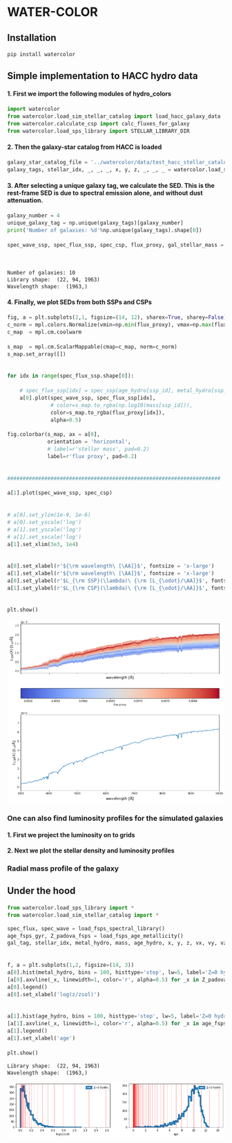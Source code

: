 # WATER-COLOR

<!-- WARNING: THIS FILE WAS AUTOGENERATED! DO NOT EDIT! -->

## Installation

``` sh
pip install watercolor
```

## Simple implementation to HACC hydro data

#### 1. First we import the following modules of hydro_colors

``` python
import watercolor
from watercolor.load_sim_stellar_catalog import load_hacc_galaxy_data
from watercolor.calculate_csp import calc_fluxes_for_galaxy
from watercolor.load_sps_library import STELLAR_LIBRARY_DIR
```

#### 2. Then the galaxy-star catalog from HACC is loaded

``` python
galaxy_star_catalog_file = '../watercolor/data/test_hacc_stellar_catalog/Gals_Z0_576.txt'
galaxy_tags, stellar_idx, _, _, _, x, y, z, _, _, _ = watercolor.load_sim_stellar_catalog.load_hacc_galaxy_data(galaxy_star_catalog_file)
```

#### 3. After selecting a unique galaxy tag, we calculate the SED. This is the rest-frame SED is due to spectral emission alone, and without dust attenuation.

``` python
galaxy_number = 4
unique_galaxy_tag = np.unique(galaxy_tags)[galaxy_number]
print('Number of galaxies: %d'%np.unique(galaxy_tags).shape[0])

spec_wave_ssp, spec_flux_ssp, spec_csp, flux_proxy, gal_stellar_mass = watercolor.calculate_csp.calc_fluxes_for_galaxy(galaxy_star_catalog_file,
                                                                                                               unique_galaxy_tag,
                                                                                                               STELLAR_LIBRARY_DIR)
```

    Number of galaxies: 10
    Library shape:  (22, 94, 1963)
    Wavelength shape:  (1963,)

#### 4. Finally, we plot SEDs from both SSPs and CSPs

``` python
fig, a = plt.subplots(2,1, figsize=(14, 12), sharex=True, sharey=False)
c_norm = mpl.colors.Normalize(vmin=np.min(flux_proxy), vmax=np.max(flux_proxy))
c_map  = mpl.cm.coolwarm

s_map  = mpl.cm.ScalarMappable(cmap=c_map, norm=c_norm)
s_map.set_array([])


for idx in range(spec_flux_ssp.shape[0]):
    
    # spec_flux_ssp[idx] = spec_ssp(age_hydro[ssp_id], metal_hydro[ssp_id], mass[ssp_id])
    a[0].plot(spec_wave_ssp, spec_flux_ssp[idx], 
              # color=s_map.to_rgba(np.log10(mass[ssp_id])), 
              color=s_map.to_rgba(flux_proxy[idx]), 
              alpha=0.5)

fig.colorbar(s_map, ax = a[0], 
             orientation = 'horizontal', 
             # label=r'stellar mass', pad=0.2)
             label=r'flux proxy', pad=0.2)
    

#####################################################################

a[1].plot(spec_wave_ssp, spec_csp)


# a[0].set_ylim(1e-9, 1e-6)
# a[0].set_yscale('log')
# a[1].set_yscale('log')
# a[1].set_xscale('log')
a[1].set_xlim(3e3, 1e4)


a[0].set_xlabel(r'${\rm wavelength\ [\AA]}$', fontsize = 'x-large')
a[1].set_xlabel(r'${\rm wavelength\ [\AA]}$', fontsize = 'x-large')
a[0].set_ylabel(r'$L_{\rm SSP}(\lambda)\ {\rm [L_{\odot}/\AA]}$', fontsize = 'x-large')
a[1].set_ylabel(r'$L_{\rm CSP}(\lambda)\ {\rm [L_{\odot}/\AA]}$', fontsize = 'x-large')


plt.show()
```

![](index_files/figure-commonmark/cell-5-output-1.png)

### One can also find luminosity profiles for the simulated galaxies

#### 1. First we project the luminosity on to grids

#### 2. Next we plot the stellar density and luminosity profiles

### Radial mass profile of the galaxy

## Under the hood

``` python
from watercolor.load_sps_library import *
from watercolor.load_sim_stellar_catalog import *
```

``` python
spec_flux, spec_wave = load_fsps_spectral_library()
age_fsps_gyr, Z_padova_fsps = load_fsps_age_metallicity()
gal_tag, stellar_idx, metal_hydro, mass, age_hydro, x, y, z, vx, vy, vz = load_hacc_galaxy_data()


f, a = plt.subplots(1,2, figsize=(14, 3))
a[0].hist(metal_hydro, bins = 100, histtype='step', lw=5, label='Z=0 hydro');
[a[0].axvline(_x, linewidth=1, color='r', alpha=0.5) for _x in Z_padova_fsps];
a[0].legend()
a[0].set_xlabel('log(z/zsol)')


a[1].hist(age_hydro, bins = 100, histtype='step', lw=5, label='Z=0 hydro');
[a[1].axvline(_x, linewidth=1, color='r', alpha=0.5) for _x in age_fsps_gyr];
a[1].legend()
a[1].set_xlabel('age')

plt.show()
```

    Library shape:  (22, 94, 1963)
    Wavelength shape:  (1963,)

![](index_files/figure-commonmark/cell-8-output-2.png)
